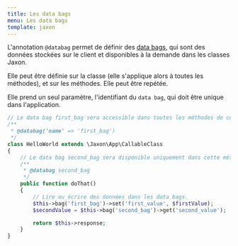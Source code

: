 ```yaml
---
title: Les data bags
menu: Les data bags
template: jaxon
---
```


L'annotation `@databag` permet de définir des [data bags](../../05.features/04.databags/), qui sont des données stockées sur le client et disponibles à la demande dans les classes Jaxon.

Elle peut être définie sur la classe (elle s'applique alors à toutes les méthodes), et sur les méthodes.
Elle peut être repétée.

Elle prend un seul paramètre, l'identifiant du `data bag`, qui doit être unique dans l'application.

```php
// Le data bag first_bag sera accessible dans toutes les méthodes de cette classe.
/**
 * @databag('name' => 'first_bag')
 */
class HelloWorld extends \Jaxon\App\CallableClass
{
    // Le data bag second_bag sera disponible uniquement dans cette méthode.
    /**
     * @databag second_bag
     */
    public function doThat()
    {
        // Lire ou écrire des données dans les data bags.
        $this->bag('first_bag')->set('first_value', $firstValue);
        $secondValue = $this->bag('second_bag')->get('second_value');

        return $this->response;
    }
}
```
